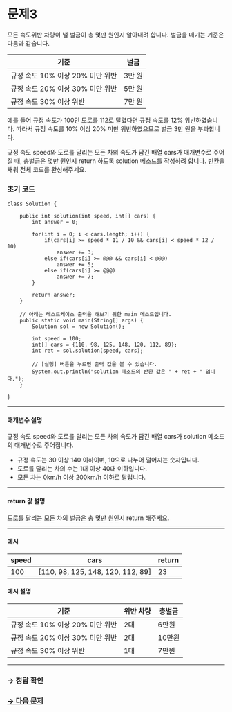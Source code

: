 # 문제3

모든 속도위반 차량이 낼 벌금이 총 몇만 원인지 알아내려 합니다. 벌금을 매기는 기준은 다음과 같습니다.

| 기준                   		 | 벌금  |
|---------------------------------|-------|
| 규정 속도 10% 이상 20% 미만 위반 | 3만 원 |
| 규정 속도 20% 이상 30% 미만 위반 | 5만 원 |
| 규정 속도 30% 이상 위반 		 | 7만 원 |

예를 들어 규정 속도가 100인 도로를 112로 달렸다면 규정 속도를 12% 위반하였습니다. 따라서 규정 속도를 10% 이상 20% 미만 위반하였으므로 벌금 3만 원을 부과합니다.

규정 속도 speed와 도로를 달리는 모든 차의 속도가 담긴 배열 cars가 매개변수로 주어질 때, 총벌금은 몇만 원인지 return 하도록 solution 메소드를 작성하려 합니다. 빈칸을 채워 전체 코드를 완성해주세요.

### 초기 코드

```
class Solution {

    public int solution(int speed, int[] cars) {
        int answer = 0;
        
        for(int i = 0; i < cars.length; i++) {
            if(cars[i] >= speed * 11 / 10 && cars[i] < speed * 12 / 10)
                answer += 3;
            else if(cars[i] >= @@@ && cars[i] < @@@)
                answer += 5;
            else if(cars[i] >= @@@)
                answer += 7;
        }
        
        return answer;
    }

    // 아래는 테스트케이스 출력을 해보기 위한 main 메소드입니다.
    public static void main(String[] args) {
        Solution sol = new Solution();

        int speed = 100;
        int[] cars = {110, 98, 125, 148, 120, 112, 89};
        int ret = sol.solution(speed, cars);

        // [실행] 버튼을 누르면 출력 값을 볼 수 있습니다.
        System.out.println("solution 메소드의 반환 값은 " + ret + " 입니다.");
    }
    
}
```

---

#### 매개변수 설명
규정 속도 speed와 도로를 달리는 모든 차의 속도가 담긴 배열 cars가 solution 메소드의 매개변수로 주어집니다.

* 규정 속도는 30 이상 140 이하이며, 10으로 나누어 떨어지는 숫자입니다.
* 도로를 달리는 차의 수는 1대 이상 40대 이하입니다.
* 모든 차는 0km/h 이상 200km/h 이하로 달립니다.

---

#### return 값 설명
도로를 달리는 모든 차의 벌금은 총 몇만 원인지 return 해주세요.

---

#### 예시

| speed | cars                      		 | return |
|-------|------------------------------------|--------|
| 100   | [110, 98, 125, 148, 120, 112, 89] | 23     |

#### 예시 설명

| 기준                         	| 위반 차량 | 총벌금 |
|----------------------------------|-----------|---------|
| 규정 속도 10% 이상 20% 미만 위반 | 2대   	| 6만원   |
| 규정 속도 20% 이상 30% 미만 위반 | 2대   	| 10만원  |
| 규정 속도 30% 이상 위반      	| 1대   	| 7만원   |

---

### → 정답 확인

### [→ 다음 문제](https://github.com/tnehf18/cosPro/blob/main/java/ex_2nd/ex_2nd_05/no_04/ "cosPro 2급 Java 5차 4번 문제")

